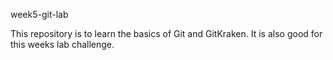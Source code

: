 week5-git-lab

This repository is to learn the basics of Git and GitKraken.
It is also good for this weeks lab challenge.